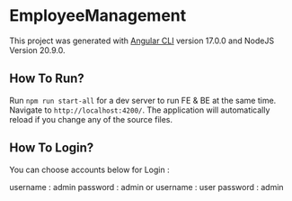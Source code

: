 # EmployeeManagement

This project was generated with [Angular CLI](https://github.com/angular/angular-cli) version 17.0.0 and NodeJS Version 20.9.0.

## How To Run?

Run `npm run start-all` for a dev server to run FE & BE at the same time. 
Navigate to `http://localhost:4200/`. The application will automatically reload if you change any of the source files.

## How To Login?

You can choose accounts below for Login : 

username : admin
password : admin
or
username : user
password : admin